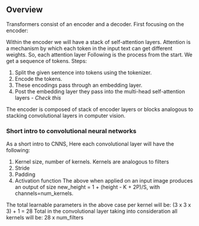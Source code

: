 ## Overview
Transformers consist of an encoder and a decoder. First focusing on the encoder:

Within the encoder we will have a stack of self-attention layers. Attention is a mechanism by which each token in the input text can get different weights. So, each attention layer  Following is the process from the start. We get a sequence of tokens. Steps:
1. Split the given sentence into tokens using the tokenizer. 
2. Encode the tokens. 
3. These encodings pass through an embedding layer.
4. Post the embedding layer they pass into the multi-head self-attention layers - *Check this*

The encoder is composed of stack of encoder layers or blocks analogous to stacking convolutional layers in computer vision. 

### Short intro to convolutional neural networks
As a short intro to CNNS, Here each convolutional layer will have the following:
1. Kernel size, number of kernels. Kernels are analogous to filters
2. Stride
3. Padding
4. Activation function
The above when applied on an input image produces an output of size new_height = 1 + (height - K + 2P)/S, with channels=num_kernels. 

The total learnable parameters in the above case per kernel will be: (3 x 3 x 3) + 1 = 28
Total in the convolutional layer taking into consideration all kernels will be: 28 x num_filters 

